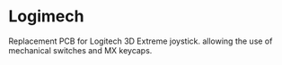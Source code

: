 # Logimech
Replacement PCB for Logitech 3D Extreme joystick. allowing the use of mechanical switches and MX keycaps.
